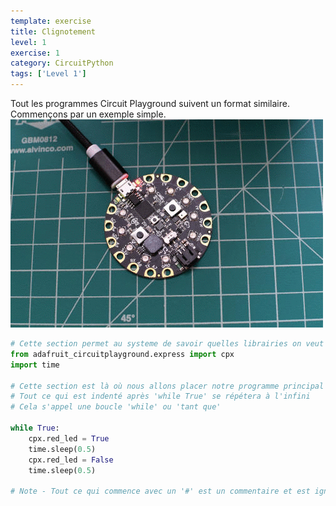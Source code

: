 ```yaml
---
template: exercise
title: Clignotement
level: 1
exercise: 1
category: CircuitPython
tags: ['Level 1']
---
```

Tout les programmes Circuit Playground suivent un format similaire. Commençons par un exemple simple.
![CPX Blink](blink.gif)

```python
# Cette section permet au systeme de savoir quelles librairies on veut utiliser
from adafruit_circuitplayground.express import cpx
import time

# Cette section est là où nous allons placer notre programme principal
# Tout ce qui est indenté après 'while True' se répétera à l'infini
# Cela s'appel une boucle 'while' ou 'tant que'

while True:
    cpx.red_led = True
    time.sleep(0.5)
    cpx.red_led = False
    time.sleep(0.5)

# Note - Tout ce qui commence avec un '#' est un commentaire et est ignoré
```
